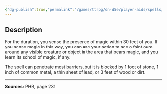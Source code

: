 ```yaml
---
{"dg-publish":true,"permalink":"/games/ttrpg/dn-d5e/player-aids/spells/level-1/detect-magic/","tags":["TTRPG/DND/5e","verbal","somatic","concentration","ritual","Spell"],"noteIcon":""}
---
```



## Description
For the duration, you sense the presence of magic within 30 feet of you.
If you sense magic in this way, you can use your action to see a faint aura around any visible creature or object in the area that bears magic, and you learn its school of magic, if any.

The spell can penetrate most barriers, but it is blocked by 1 foot of stone, 1 inch of common metal, a thin sheet of lead, or 3 feet of wood or dirt.

---

**Sources:** PHB, page 231

